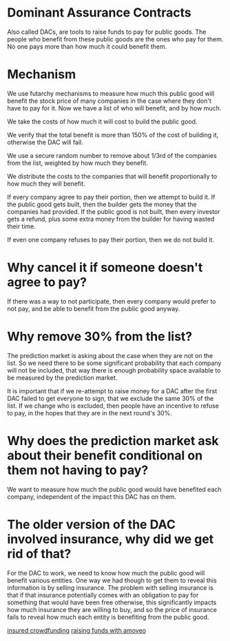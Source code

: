 Dominant Assurance Contracts
==================

Also called DACs, are tools to raise funds to pay for public goods.
The people who benefit from these public goods are the ones who pay for them.
No one pays more than how much it could benefit them.

Mechanism
==============

We use futarchy mechanisms to measure how much this public good will benefit the stock price of many companies in the case where they don't have to pay for it. Now we have a list of who will benefit, and by how much.

We take the costs of how much it will cost to build the public good.

We verify that the total benefit is more than 150% of the cost of building it, otherwise the DAC will fail.

We use a secure random number to remove about 1/3rd of the companies from the list, weighted by how much they benefit.

We distribute the costs to the companies that will benefit proportionally to how much they will benefit.

If every company agree to pay their portion, then we attempt to build it. If the public good gets built, then the builder gets the money that the companies had provided. If the public good is not built, then every investor gets a refund, plus some extra money from the builder for having wasted their time.

If even one company refuses to pay their portion, then we do not build it.

Why cancel it if someone doesn't agree to pay?
========================

If there was a way to not participate, then every company would prefer to not pay, and be able to benefit from the public good anyway.

Why remove 30% from the list?
========================

The prediction market is asking about the case when they are not on the list. So we need there to be some significant probability that each company will not be included, that way there is enough probability space available to be measured by the prediction market.

It is important that if we re-attempt to raise money for a DAC after the first DAC failed to get everyone to sign, that we exclude the same 30% of the list. If we change who is excluded, then people have an incentive to refuse to pay, in the hopes that they are in the next round's 30%.

Why does the prediction market ask about their benefit conditional on them not having to pay?
===============

We want to measure how much the public good would have benefited each company, independent of the impact this DAC has on them.

The older version of the DAC involved insurance, why did we get rid of that?
================

For the DAC to work, we need to know how much the public good will benefit various entities. One way we had though to get them to reveal this information is by selling insurance.
The problem with selling insurance is that if that insurance potentially comes with an obligation to pay for something that would have been free otherwise, this significantly impacts how much insurance they are willing to buy, and so the price of insurance fails to reveal how much each entity is benefiting from the public good.

[insured crowdfunding](insured_crowdfund.md)
[raising funds with amoveo](raising_funds.md)

